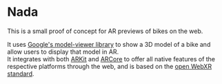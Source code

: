 # Nada
This is a small proof of concept for AR previews of bikes on the web.  
  
It uses [Google's model-viewer library](https://modelviewer.dev/) to show a 3D model of a bike and allow users to display that model in AR.  
It integrates with both [ARKit](https://developer.apple.com/augmented-reality/) and [ARCore](https://developers.google.com/ar) to offer all native features of the respective platforms through the web, and is based on the [open WebXR standard](https://www.w3.org/TR/webxr/).
